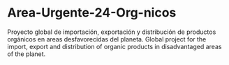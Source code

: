# Area-Urgente-24-Org-nicos
Proyecto global de importación, exportación y distribución de productos orgánicos en areas desfavorecidas del planeta.
Global project for the import, export and distribution of organic products in disadvantaged areas of the planet.
